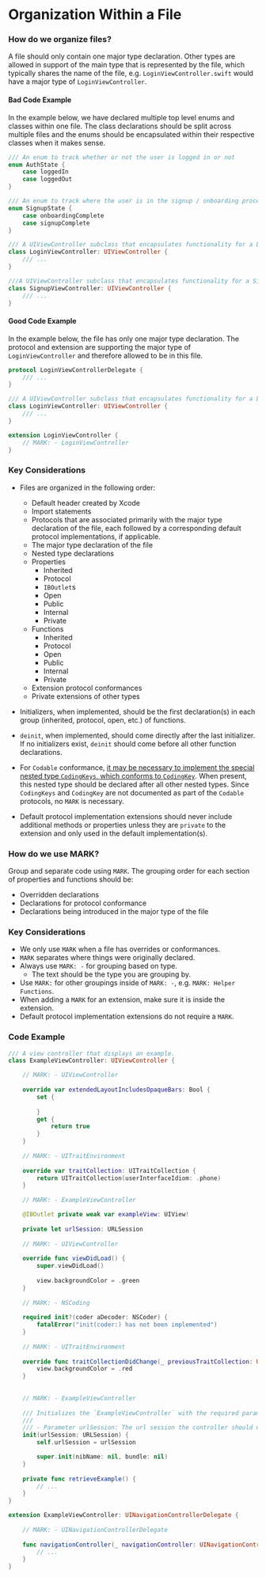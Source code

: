 # Organization Within a File
### How do we organize files?
A file should only contain one major type declaration. Other types are allowed in support of the main type that is represented by the file, which typically shares the name of the file, e.g. `LoginViewController.swift` would have a major type of `LoginViewController`.

#### Bad Code Example

In the example below, we have declared multiple top level enums and classes within one file. The class declarations should be split across multiple files and the enums should be encapsulated within their respective classes when it makes sense.
```swift
/// An enum to track whether or not the user is logged in or not
enum AuthState {
    case loggedIn
    case loggedOut
}

/// An enum to track where the user is in the signup / onboarding process
enum SignupState {
    case onboardingComplete
    case signupComplete
}

/// A UIViewController subclass that encapsulates functionality for a Login Screen
class LoginViewController: UIViewController {
    /// ...
}

///A UIViewController subclass that encapsulates functionality for a Signup Screen
class SignupViewController: UIViewController {
    /// ...
}
```

#### Good Code Example
In the example below, the file has only one major type declaration. The protocol and extension are supporting the major type of `LoginViewController` and therefore allowed to be in this file.
```swift
protocol LoginViewControllerDelegate {
    /// ...
}

/// A UIViewController subclass that encapsulates functionality for a Login Screen
class LoginViewController: UIViewController {
    /// ...
}

extension LoginViewController {
    // MARK: - LoginViewController
}
```

### Key Considerations
* Files are organized in the following order:
	* Default header created by Xcode
	* Import statements
	* Protocols that are associated primarily with the major type declaration of the file, each followed by a corresponding default protocol implementations, if applicable.
	* The major type declaration of the file
	* Nested type declarations
	* Properties
	    * Inherited
	    * Protocol
	    * `IBOutlet`s
	    * Open
	    * Public
	    * Internal
	    * Private
	* Functions
	    * Inherited
	    * Protocol
	    * Open
	    * Public
	    * Internal
	    * Private
	* Extension protocol conformances
    * Private extensions of other types
    
* Initializers, when implemented, should be the first declaration(s) in each group (inherited, protocol, open, etc.) of functions.
* `deinit`, when implemented, should come directly after the last initializer. If no initializers exist, `deinit` should come before all other function declarations.
* For `Codable` conformance, [it may be necessary to implement the special nested type `CodingKeys`, which conforms to `CodingKey`](https://developer.apple.com/documentation/foundation/archives_and_serialization/encoding_and_decoding_custom_types). When present, this nested type should be declared after all other nested types. Since `CodingKeys` and `CodingKey` are not documented as part of the `Codable` protocols, no `MARK` is necessary.
* Default protocol implementation extensions should never include additional methods or properties unless they are `private` to the extension and only used in the default implementation(s).

### How do we use MARK?
Group and separate code using `MARK`. The grouping order for each section of properties and functions should be:
* Overridden declarations
* Declarations for protocol conformance
* Declarations being introduced in the major type of the file

### Key Considerations
* We only use `MARK` when a file has overrides or conformances.
* `MARK` separates where things were originally declared.
* Always use `MARK: -` for grouping based on type.
	* The text should be the type you are grouping by.
* Use `MARK:` for other groupings inside of `MARK: -`, e.g. `MARK: Helper Functions`.
* When adding a `MARK` for an extension, make sure it is inside the extension.
* Default protocol implementation extensions do not require a `MARK`.

### Code Example
```swift
/// A view controller that displays an example.
class ExampleViewController: UIViewController {

    // MARK: - UIViewController
    
    override var extendedLayoutIncludesOpaqueBars: Bool {
        set {
        
        }
        get {
            return true
        }
    }
    
    // MARK: - UITraitEnvironment
    
    override var traitCollection: UITraitCollection {
        return UITraitCollection(userInterfaceIdiom: .phone)
    }
    
    // MARK: - ExampleViewController

    @IBOutlet private weak var exampleView: UIView!
    
    private let urlSession: URLSession
    
    // MARK: - UIViewController
    
    override func viewDidLoad() {
        super.viewDidLoad()
        
        view.backgroundColor = .green
    }
    
    // MARK: - NSCoding
    
    required init?(coder aDecoder: NSCoder) {
        fatalError("init(coder:) has not been implemented")
    }
    
    // MARK: - UITraitEnvironment
    
    override func traitCollectionDidChange(_ previousTraitCollection: UITraitCollection?) {
        view.backgroundColor = .red
    }
    
    
    // MARK: - ExampleViewController
    
    /// Initializes the `ExampleViewController` with the required parameters.
    ///
    /// - Parameter urlSession: The url session the controller should use.
    init(urlSession: URLSession) {
        self.urlSession = urlSession

        super.init(nibName: nil, bundle: nil)
    }
    
    private func retrieveExample() {
        // ...
    }
}

extension ExampleViewController: UINavigationControllerDelegate {
    
    // MARK: - UINavigationControllerDelegate
    
    func navigationController(_ navigationController: UINavigationController, didShow viewController: UIViewController, animated: Bool) {
        // ...
    }
}
```
